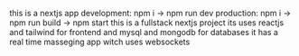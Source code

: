 this is a nextjs app
development: npm i -> npm run dev 
production: npm i -> npm run build -> npm start
this is a fullstack nextjs project its uses reactjs and tailwind for frontend and mysql and mongodb for databases it has a real time masseging app witch uses websockets 
